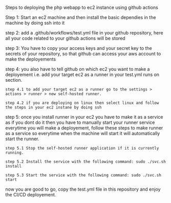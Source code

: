 Steps to deploying the php webapp to ec2 instance using github actions 

Step 1: Start an ec2 machine and then install the basic dependies in the machine by doing ssh into it

step 2: add a .github/workflows/test.yml file in your github repository, here all your code related to your github actions will be stored

step 3: You have to copy your access keys and your secret key to the secrets of your repository, so that github can access your aws account to make the deployements

step 4: you also have to tell github on which ec2 you want to make a deployement i.e. add your target ec2 as a runner in your test.yml runs on section.

    step 4.1 to add your target ec2 as a runner go to the settings > actions > runner > new self-hosted runner.

    step 4.2 if you are deploying on linux then select linux and follow the steps in your ec2 instane by doing ssh

step 5: once you install runner in your ec2 you have to make it as a service as if you dont do it then you have to manually start your runner service everytime you will make a deployement, follow these steps to make runner as a service so everytime when the machine will start it will automatically start the runner.

    step 5.1 Stop the self-hosted runner application if it is currently running.

    step 5.2 Install the service with the following command: sudo ./svc.sh install
    
    step 5.3 Start the service with the following command: sudo ./svc.sh start

now you are good to go, copy the test.yml file in this repository and enjoy the CI/CD deployement.